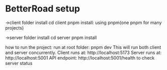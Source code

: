 BetterRoad setup
================
->client folder install
cd client
pnpm install: using pnpm(one pnpm for many projects)

->server folder install
cd server 
pnpm install



how to run the project: 
run at root folder:
pnpm dev
This will run both client and server concurrently.
Client runs at: http://localhost:5173
Server runs at: http://localhost:5001
API endpoint: http://localhost:5001/health to check server status
